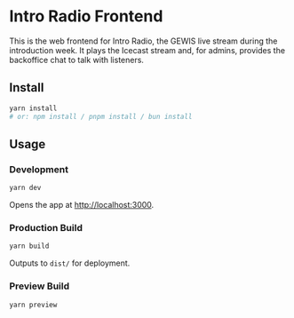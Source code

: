 # Intro Radio Frontend

This is the web frontend for Intro Radio, the GEWIS live stream during the introduction week.
It plays the Icecast stream and, for admins, provides the backoffice chat to talk with listeners.

## Install

```bash
yarn install
# or: npm install / pnpm install / bun install
```

## Usage

### Development

```bash
yarn dev
```

Opens the app at [http://localhost:3000](http://localhost:3000).

### Production Build

```bash
yarn build
```

Outputs to `dist/` for deployment.

### Preview Build

```bash
yarn preview
```
